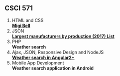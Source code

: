 ## CSCI 571

1. HTML and CSS		  
	[**Migi Bell**](http://jiaqifan.freevar.com/html/)
2. JSON  
	[**Largest manufacturers by production (2017) List**](http://jiaqifan.freevar.com/Hw4/hw4.html)
3. PHP  
	**Weather search**
4. Ajax, JSON, Responsive Design and NodeJS  
	[**Weather search in Angular2+**](http://cs-usc-571.us-west-1.elasticbeanstalk.com)
5. Mobile App Development  
	**Weather search application in Android**
